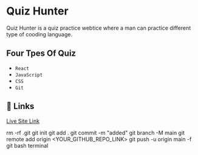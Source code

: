 
# Quiz Hunter

Quiz Hunter is a quiz practice webtice where a man can practice different type of cooding language.



## Four Tpes Of Quiz

- `React`
- `JavaScript`
- `CSS`
- `Git`




## 🔗 Links



 
  [Live Site Link](https://awesomeopensource.com/project/elangosundar/awesome-README-templates)
 
rm -rf .git
git init
git add . 
git commit -m "added"
git branch -M main
git remote add origin  <YOUR_GITHUB_REPO_LINK>
git push -u origin main -f
git bash terminal
